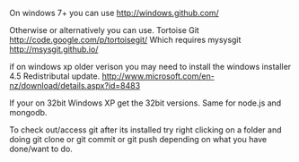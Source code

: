 On windows 7+ you can use http://windows.github.com/

Otherwise or alternatively you can use.
Tortoise Git
http://code.google.com/p/tortoisegit/
Which requires mysysgit
http://msysgit.github.io/

if on windows xp older verison you may need to install the windows installer 4.5 Redistributal update.
http://www.microsoft.com/en-nz/download/details.aspx?id=8483

If your on 32bit Windows XP get the 32bit versions.
Same for node.js and mongodb.

To check out/access git after its installed try right clicking on a folder and doing git clone or git commit or git push depending on what you have done/want to do.